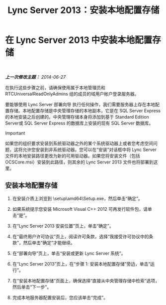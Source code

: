﻿---
title: Lync Server 2013：安装本地配置存储
TOCTitle: 安装本地配置存储
ms:assetid: b563030d-d338-411f-9611-28d5eb4b3238
ms:mtpsurl: https://technet.microsoft.com/zh-cn/library/Gg412874(v=OCS.15)
ms:contentKeyID: 49314002
ms.date: 05/19/2016
mtps_version: v=OCS.15
ms.translationtype: HT
---

# 在 Lync Server 2013 中安装本地配置存储

 

_**上一次修改主题：** 2014-06-27_

在执行这些步骤之前，请确保使用属于本地管理员和 RTCUniversalReadOnlyAdmins 组的成员的域用户帐户登录服务器。

要能够使用 Lync Server 部署向导 执行任何操作，我们需要服务器上存在本地配置存储。本地配置存储是中央管理存储的本地副本，它是在 SQL Server Express 的本地安装之后创建的。中央管理存储本身将添加到基于 Standard Edition Server或 SQL Server Express 的数据库上安装的现有 SQL Server 数据库。

> [!IMPORTANT]
> 如果您的组织要求安装到系统驱动器之外的某个系统驱动器上或者您考虑空间问题，这将允许您安装到非系统驱动器。您可以在“安装”对话框中将 Lync Server 文件的本地安装路径更改为新的可用驱动器。如果您将安装文件（包括 OCSCore.msi）安装到此路径，则其余的 Lync Server 2013 文件也将部署到这里。


## 安装本地配置存储

1.  在安装介质上浏览到 \\setup\\amd64\\Setup.exe，然后单击“确定”。

2.  如果系统提示您安装 Microsoft Visual C++ 2012 可再发行软件包，请单击“是”。

3.  在“Lync Server 2013 安装位置”页上，单击“确定”。

4.  在“最终用户许可协议”页上，阅读许可条款，选择“我接受许可协议中的条款”，然后单击“确定”才能继续。

5.  在“部署向导”页上，单击“安装或更新 Lync Server 系统”。

6.  在“Lync Server 2013”页上，在“步骤 1: 安装本地配置存储”旁边，单击“运行”。

7.  在“安装本地配置存储”页面上，确保选择“直接从中央管理存储中检索”选项，然后单击“下一步”。

8.  完成本地服务器配置安装后，您应该单击“完成”。

